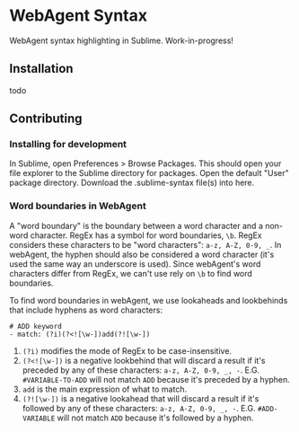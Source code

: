 # WebAgent Syntax
WebAgent syntax highlighting in Sublime. Work-in-progress!

## Installation
todo

## Contributing
### Installing for development
In Sublime, open Preferences > Browse Packages. This should open your file explorer to the Sublime directory for packages. Open the default "User" package directory. Download the .sublime-syntax file(s) into here.

### Word boundaries in WebAgent
A "word boundary" is the boundary between a word character and a non-word character. RegEx has a symbol for word boundaries, `\b`. RegEx considers these characters to be "word characters": `a-z, A-Z, 0-9, _`. In webAgent, the hyphen should also be considered a word character (it's used the same way an underscore is used). Since webAgent's word characters differ from RegEx, we can't use rely on `\b` to find word boundaries.

To find word boundaries in webAgent, we use lookaheads and lookbehinds that include hyphens as word characters:
```
# ADD keyword
- match: (?i)(?<![\w-])add(?![\w-])
```
1. `(?i)` modifies the mode of RegEx to be case-insensitive.
2. `(?<![\w-])` is a negative lookbehind that will discard a result if it's preceded by any of these characters: `a-z, A-Z, 0-9, _, -`. E.G. `#VARIABLE-TO-ADD` will not match `ADD` because it's preceded by a hyphen.
3. `add` is the main expression of what to match.
4. `(?![\w-])` is a negative lookahead that will discard a result if it's followed by any of these characters: `a-z, A-Z, 0-9, _, -`. E.G. `#ADD-VARIABLE` will not match `ADD` because it's followed by a hyphen.
